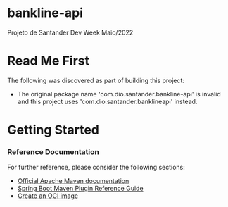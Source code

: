 # bankline-api
Projeto de Santander Dev Week Maio/2022


# Read Me First
The following was discovered as part of building this project:

* The original package name 'com.dio.santander.bankline-api' is invalid and this project uses 'com.dio.santander.banklineapi' instead.

# Getting Started

### Reference Documentation
For further reference, please consider the following sections:

* [Official Apache Maven documentation](https://maven.apache.org/guides/index.html)
* [Spring Boot Maven Plugin Reference Guide](https://docs.spring.io/spring-boot/docs/2.6.7/maven-plugin/reference/html/)
* [Create an OCI image](https://docs.spring.io/spring-boot/docs/2.6.7/maven-plugin/reference/html/#build-image)

